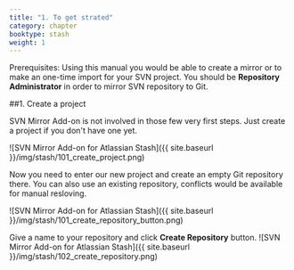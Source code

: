 ```yaml
---
title: "1. To get strated"
category: chapter
booktype: stash
weight: 1
---
```

Prerequisites: Using this manual you would be able to create a mirror or to make an one-time import for your SVN project. You should be **Repository Administrator** in order to mirror SVN repository to Git.

##1. Create a project

SVN Mirror Add-on is not involved in those few very first steps. Just create a project if you don't have one yet.

![SVN Mirror Add-on for Atlassian Stash]({{ site.baseurl }}/img/stash/101_create_project.png)

Now you need to enter our new project and create an empty Git repository there.
You can also use an existing repository, conflicts would be available for manual resloving.

![SVN Mirror Add-on for Atlassian Stash]({{ site.baseurl }}/img/stash/101_create_repository_button.png)

Give a name to your repository and click **Create Repository** button.
![SVN Mirror Add-on for Atlassian Stash]({{ site.baseurl }}/img/stash/102_create_repository.png)

[](#up)